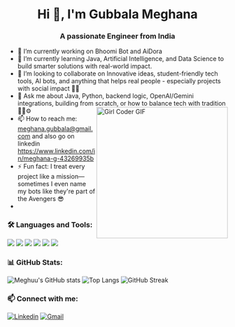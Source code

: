 <h1 align="center">Hi 👋, I'm Gubbala Meghana</h1>
<h3 align="center">A passionate Engineer from India</h3>

- 🔭 I’m currently working on Bhoomi Bot and AiDora
- 🌱 I’m currently learning Java, Artificial Intelligence, and Data Science to build smarter solutions with real-world impact.
- 👯 I’m looking to collaborate on Innovative ideas, student-friendly tech tools, AI bots, and anything that helps real people - especially projects with social impact 🌱🤝
- 💬 Ask me about Java, Python, backend logic, OpenAI/Gemini integrations, building from scratch, or how to balance tech with tradition 🧘‍♂️⚙️<img src="https://media.tenor.com/IF2JdxzmyN4AAAAj/coding-girl.gif" align="right" alt="Girl Coder GIF" width="300"/>
- 📫 How to reach me: meghana.gubbala@gmail.com and also go on linkedin https://www.linkedin.com/in/meghana-g-43269935b
- ⚡ Fun fact: I treat every project like a mission—sometimes I even name my bots like they're part of the Avengers 😎
- 
### 🛠️ Languages and Tools:
<p align="left">
  <img src="https://img.shields.io/badge/Java-ED8B00?style=for-the-badge&logo=java&logoColor=white" />
  <img src="https://img.shields.io/badge/Python-3776AB?style=for-the-badge&logo=python&logoColor=white" />
  <img src="https://img.shields.io/badge/HTML5-E34F26?style=for-the-badge&logo=html5&logoColor=white" />
  <img src="https://img.shields.io/badge/CSS3-1572B6?style=for-the-badge&logo=css3&logoColor=white" />
  <img src="https://img.shields.io/badge/Artificial%20Intelligence-black?style=for-the-badge&logo=openai&logoColor=white" />
  <img src="https://img.shields.io/badge/Data%20Science-4B8BBE?style=for-the-badge&logo=databricks&logoColor=white" />
</p>


### 📊 GitHub Stats:
![Meghuu's GitHub stats](https://github-readme-stats.vercel.app/api?username=Meghana-Gubbala03&show_icons=true&theme=radical)
![Top Langs](https://github-readme-stats.vercel.app/api/top-langs/?username=Meghana-Gubbala03&layout=compact&theme=radical)
![GitHub Streak](https://github-readme-streak-stats.herokuapp.com/?user=Meghana-Gubbala03&theme=radical)


### 📫 Connect with me:
[![Linkedin](https://img.shields.io/badge/-LinkedIn-blue?style=flat-square&logo=linkedin)](https://www.linkedin.com/in/meghana-g-43269935b)
[![Gmail](https://img.shields.io/badge/-Gmail-red?style=flat-square&logo=gmail&logoColor=white)](meghana.gubbala@gmail.com)
